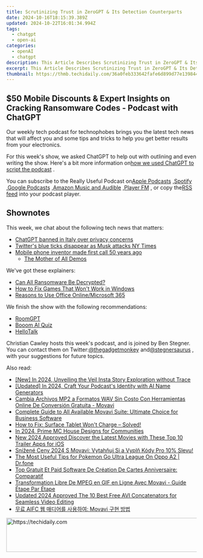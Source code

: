 ```yaml
---
title: Scrutinizing Trust in ZeroGPT & Its Detection Counterparts
date: 2024-10-16T18:15:39.389Z
updated: 2024-10-22T16:01:34.994Z
tags:
  - chatgpt
  - open-ai
categories:
  - openAI
  - chatgpt
description: This Article Describes Scrutinizing Trust in ZeroGPT & Its Detection Counterparts
excerpt: This Article Describes Scrutinizing Trust in ZeroGPT & Its Detection Counterparts
thumbnail: https://thmb.techidaily.com/36a0feb333642fafe6d899d77e13984485a54242ddf28da6d8e7c4998067f22e.jpg
---
```


## $50 Mobile Discounts & Expert Insights on Cracking Ransomware Codes - Podcast with ChatGPT

 Our weekly tech podcast for technophobes brings you the latest tech news that will affect you and some tips and tricks to help you get better results from your electronics.

 For this week's show, we asked ChatGPT to help out with outlining and even writing the show. Here's a bit more information on[how we used ChatGPT to script the podcast](https://www.makeuseof.com/i-used-chatgpt-to-script-a-podcast-heres-what-happened/) .

 You can subscribe to the Really Useful Podcast on[Apple Podcasts](https://podcasts.apple.com/gb/podcast/the-really-useful-podcast/id1437847131?mt=2) ,[Spotify](https://open.spotify.com/show/283gDxLd6OTNEpRq6tN7ha) ,[Google Podcasts](https://www.google.com/podcasts?feed=aHR0cHM6Ly9hbmNob3IuZm0vcy8zMWJlNDcwL3BvZGNhc3QvcnNz) ,[Amazon Music and Audible](https://music.amazon.co.uk/podcasts/20ab73d4-5da2-46c7-a17f-dc6eb39bdb48/The-Really-Useful-Podcast) ,[Player FM](https://player.fm/series/the-really-useful-podcast-2491856) , or copy the[RSS feed](https://feeds.transistor.fm/the-really-useful-podcast) into your podcast player.

## Shownotes

This week, we chat about the following tech news that matters:

* [ChatGPT banned in Italy over privacy concerns](https://www.bbc.co.uk/news/technology-65139406)
* [Twitter's blue ticks disappear as Musk attacks NY Times](https://www.bbc.co.uk/news/technology-65156216)
* [Mobile phone inventor made first call 50 years ago](https://www.bbc.co.uk/news/technology-65112048)  
  * [The Mother of All Demos](https://www.youtube.com/watch?v=B6rKUf9DWRI)

We've got these explainers:

* [Can All Ransomware Be Decrypted?](https://www.makeuseof.com/can-all-ransomware-be-decrypted/)
* [How to Fix Games That Won't Work in Windows](https://www.makeuseof.com/fix-games-not-working-windows/)
* [Reasons to Use Office Online/Microsoft 365](https://www.makeuseof.com/tag/dont-pay-word-5-reasons-use-office-online/)

We finish the show with the following recommendations:

* [RoomGPT](http://https://www.roomgpt.io/)
* [Booom AI Quiz](https://booom.ai/)
* [HelloTalk](https://www.hellotalk.com/?lang=en)

 Christian Cawley hosts this week's podcast, and is joined by Ben Stegner. You can contact them on Twitter:[@thegadgetmonkey](https://twitter.com/thegadgetmonkey) and[@stegnersaurus](https://twitter.com/stegnersaurus) , with your suggestions for future topics.

<ins class="adsbygoogle"
     style="display:block"
     data-ad-format="autorelaxed"
     data-ad-client="ca-pub-7571918770474297"
     data-ad-slot="1223367746"></ins>

<ins class="adsbygoogle"
     style="display:block"
     data-ad-client="ca-pub-7571918770474297"
     data-ad-slot="8358498916"
     data-ad-format="auto"
     data-full-width-responsive="true"></ins>

<span class="atpl-alsoreadstyle">Also read:</span>
<div><ul>
<li><a href="https://instagram-clips.techidaily.com/new-in-2024-unveiling-the-veil-insta-story-exploration-without-trace/"><u>[New] In 2024, Unveiling the Veil Insta Story Exploration without Trace</u></a></li>
<li><a href="https://fox-cloud.techidaily.com/updated-in-2024-craft-your-podcasts-identity-with-ai-name-generators/"><u>[Updated] In 2024, Craft Your Podcast's Identity with AI Name Generators</u></a></li>
<li><a href="https://tech-revival.techidaily.com/cambia-archivos-mp2-a-formatos-wav-sin-costo-con-herramientas-online-de-conversion-gratuita-movavi/"><u>Cambia Archivos MP2 a Formatos WAV Sin Costo Con Herramientas Online De Conversión Gratuita - Movavi</u></a></li>
<li><a href="https://tech-revival.techidaily.com/complete-guide-to-all-available-movavi-suite-ultimate-choice-for-business-software/"><u>Complete Guide to All Available Movavi Suite: Ultimate Choice for Business Software</u></a></li>
<li><a href="https://win-howtos.techidaily.com/how-to-fix-surface-tablet-wont-charge-solved/"><u>How to Fix: Surface Tablet Won't Charge – Solved!</u></a></li>
<li><a href="https://visual-screen-recording.techidaily.com/in-2024-prime-mc-house-designs-for-communities/"><u>In 2024, Prime MC House Designs for Communities</u></a></li>
<li><a href="https://smart-video-creator.techidaily.com/new-2024-approved-discover-the-latest-movies-with-these-top-10-trailer-apps-for-ios/"><u>New 2024 Approved Discover the Latest Movies with These Top 10 Trailer Apps for iOS</u></a></li>
<li><a href="https://tech-revival.techidaily.com/snizene-ceny-2024-s-movavi-vytahnuj-si-a-vypln-kody-pro-10-slevu/"><u>Snížené Ceny 2024 S Movavi: Vytahňuj Si a Vyplň Kódy Pro 10% Slevu!</u></a></li>
<li><a href="https://android-pokemon-go.techidaily.com/the-most-useful-tips-for-pokemon-go-ultra-league-on-oppo-a2-drfone-by-drfone-virtual-android/"><u>The Most Useful Tips for Pokemon Go Ultra League On Oppo A2 | Dr.fone</u></a></li>
<li><a href="https://tech-revival.techidaily.com/top-gratuit-et-paid-software-de-creation-de-cartes-anniversaire-comparatif/"><u>Top Gratuit Et Paid Software De Création De Cartes Anniversaire: Comparatif</u></a></li>
<li><a href="https://tech-revival.techidaily.com/transformation-libre-de-mpeg-en-gif-en-ligne-avec-movavi-guide-etape-par-etape/"><u>Transformation Libre De MPEG en GIF en Ligne Avec Movavi - Guide Étape Par Étape</u></a></li>
<li><a href="https://ai-video-apps.techidaily.com/updated-2024-approved-the-10-best-free-avi-concatenators-for-seamless-video-editing/"><u>Updated 2024 Approved The 10 Best Free AVI Concatenators for Seamless Video Editing</u></a></li>
<li><a href="https://tech-revival.techidaily.com/aifc-movavi/"><u>무료 AIFC 웹 매디어를 사용하여: Movavi 구현 방법</u></a></li>
</ul></div>

<!-- affiliate ads begin -->
<a href="https://ephamedtechinc.pxf.io/c/5597632/2130529/26400" target="_top" id="2130529">
  <img src="//a.impactradius-go.com/display-ad/26400-2130529" border="0" alt="https://techidaily.com" width="728" height="90"/>
</a>
<img height="0" width="0" src="https://ephamedtechinc.pxf.io/i/5597632/2130529/26400" style="position:absolute;visibility:hidden;" border="0" />
<!-- affiliate ads end -->

